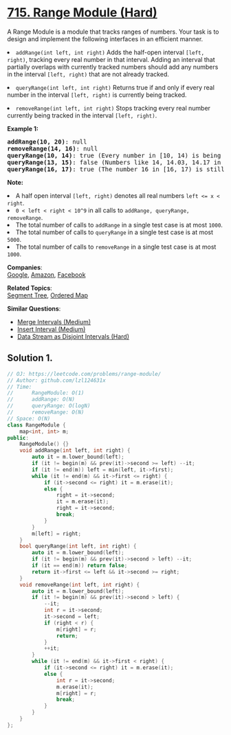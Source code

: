 # [715. Range Module (Hard)](https://leetcode.com/problems/range-module/)

<p>A Range Module is a module that tracks ranges of numbers. Your task is to design and implement the following interfaces in an efficient manner.</p>

<p></p><li><code>addRange(int left, int right)</code> Adds the half-open interval <code>[left, right)</code>, tracking every real number in that interval.  Adding an interval that partially overlaps with currently tracked numbers should add any numbers in the interval <code>[left, right)</code> that are not already tracked.</li><p></p>

<p></p><li><code>queryRange(int left, int right)</code> Returns true if and only if every real number in the interval <code>[left, right)</code>
 is currently being tracked.</li><p></p>

<p></p><li><code>removeRange(int left, int right)</code> Stops tracking every real number currently being tracked in the interval <code>[left, right)</code>.</li><p></p>

<p><b>Example 1:</b><br>
</p><pre><b>addRange(10, 20)</b>: null
<b>removeRange(14, 16)</b>: null
<b>queryRange(10, 14)</b>: true (Every number in [10, 14) is being tracked)
<b>queryRange(13, 15)</b>: false (Numbers like 14, 14.03, 14.17 in [13, 15) are not being tracked)
<b>queryRange(16, 17)</b>: true (The number 16 in [16, 17) is still being tracked, despite the remove operation)
</pre>
<p></p>

<p><b>Note:</b>
</p><li>A half open interval <code>[left, right)</code> denotes all real numbers <code>left &lt;= x &lt; right</code>.</li>

<li><code>0 &lt; left &lt; right &lt; 10^9</code> in all calls to <code>addRange, queryRange, removeRange</code>.</li>
<li>The total number of calls to <code>addRange</code> in a single test case is at most <code>1000</code>.</li>
<li>The total number of calls to <code>queryRange</code> in a single test case is at most <code>5000</code>.</li>
<li>The total number of calls to <code>removeRange</code> in a single test case is at most <code>1000</code>.</li>
<p></p>

**Companies**:  
[Google](https://leetcode.com/company/google), [Amazon](https://leetcode.com/company/amazon), [Facebook](https://leetcode.com/company/facebook)

**Related Topics**:  
[Segment Tree](https://leetcode.com/tag/segment-tree/), [Ordered Map](https://leetcode.com/tag/ordered-map/)

**Similar Questions**:
* [Merge Intervals (Medium)](https://leetcode.com/problems/merge-intervals/)
* [Insert Interval (Medium)](https://leetcode.com/problems/insert-interval/)
* [Data Stream as Disjoint Intervals (Hard)](https://leetcode.com/problems/data-stream-as-disjoint-intervals/)

## Solution 1.

```cpp
// OJ: https://leetcode.com/problems/range-module/
// Author: github.com/lzl124631x
// Time: 
//      RangeModule: O(1)
//      addRange: O(N)
//      queryRange: O(logN)
//      removeRange: O(N)
// Space: O(N)
class RangeModule {
    map<int, int> m;
public:
    RangeModule() {}
    void addRange(int left, int right) {
        auto it = m.lower_bound(left);
        if (it != begin(m) && prev(it)->second >= left) --it;
        if (it != end(m)) left = min(left, it->first);
        while (it != end(m) && it->first <= right) {
            if (it->second <= right) it = m.erase(it);
            else {
                right = it->second;
                it = m.erase(it);
                right = it->second;
                break;
            }
        }
        m[left] = right;
    }
    bool queryRange(int left, int right) {
        auto it = m.lower_bound(left);
        if (it != begin(m) && prev(it)->second > left) --it;
        if (it == end(m)) return false;
        return it->first <= left && it->second >= right;
    }
    void removeRange(int left, int right) {
        auto it = m.lower_bound(left);
        if (it != begin(m) && prev(it)->second > left) {
            --it;
            int r = it->second;
            it->second = left;
            if (right < r) {
                m[right] = r;
                return;
            }
            ++it;
        }
        while (it != end(m) && it->first < right) {
            if (it->second <= right) it = m.erase(it);
            else {
                int r = it->second;
                m.erase(it);
                m[right] = r;
                break;
            }
        }
    }
};
```